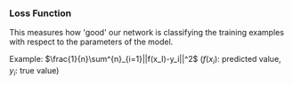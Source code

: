 ### Loss Function

This measures how 'good' our network is classifying the training examples with respect to the parameters of the model.

Example: $\frac{1}{n}\sum^{n}_{i=1}||f(x_I)-y_i||^2$ ($f(x_i)$: predicted value, $y_i$: true value)

